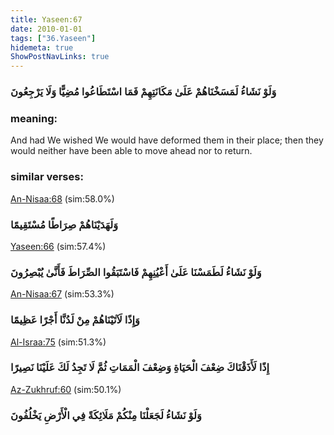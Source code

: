 ```yaml
---
title: Yaseen:67
date: 2010-01-01
tags: ["36.Yaseen"]
hidemeta: true 
ShowPostNavLinks: true 
---
```

### وَلَوْ نَشَاءُ لَمَسَخْنَاهُمْ عَلَىٰ مَكَانَتِهِمْ فَمَا اسْتَطَاعُوا مُضِيًّا وَلَا يَرْجِعُونَ
### meaning: 
And had We wished We would have deformed them in their place; then they would neither have been able to move ahead nor to return.
### similar verses: 

[An-Nisaa:68](/4/68) (sim:58.0%)

### وَلَهَدَيْنَاهُمْ صِرَاطًا مُسْتَقِيمًا

[Yaseen:66](/36/66) (sim:57.4%)

### وَلَوْ نَشَاءُ لَطَمَسْنَا عَلَىٰ أَعْيُنِهِمْ فَاسْتَبَقُوا الصِّرَاطَ فَأَنَّىٰ يُبْصِرُونَ

[An-Nisaa:67](/4/67) (sim:53.3%)

### وَإِذًا لَآتَيْنَاهُمْ مِنْ لَدُنَّا أَجْرًا عَظِيمًا

[Al-Israa:75](/17/75) (sim:51.3%)

### إِذًا لَأَذَقْنَاكَ ضِعْفَ الْحَيَاةِ وَضِعْفَ الْمَمَاتِ ثُمَّ لَا تَجِدُ لَكَ عَلَيْنَا نَصِيرًا

[Az-Zukhruf:60](/43/60) (sim:50.1%)

### وَلَوْ نَشَاءُ لَجَعَلْنَا مِنْكُمْ مَلَائِكَةً فِي الْأَرْضِ يَخْلُفُونَ
